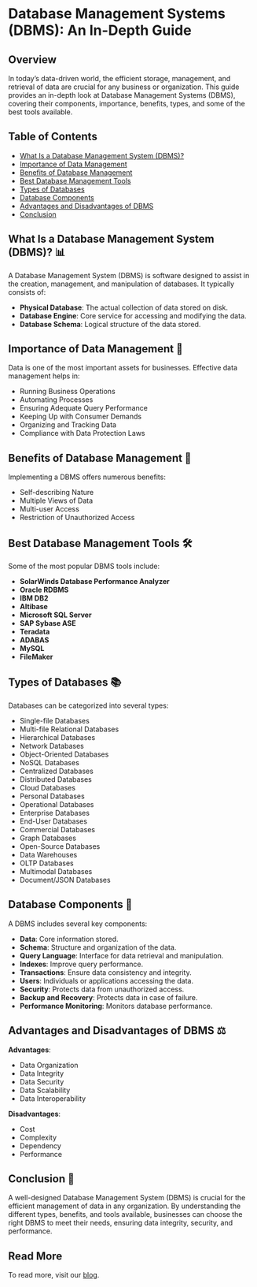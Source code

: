 # Database Management Systems (DBMS): An In-Depth Guide

## Overview
In today’s data-driven world, the efficient storage, management, and retrieval of data are crucial for any business or organization. This guide provides an in-depth look at Database Management Systems (DBMS), covering their components, importance, benefits, types, and some of the best tools available.

## Table of Contents
- [What Is a Database Management System (DBMS)?](#what-is-a-database-management-system-dbms)
- [Importance of Data Management](#importance-of-data-management)
- [Benefits of Database Management](#benefits-of-database-management)
- [Best Database Management Tools](#best-database-management-tools)
- [Types of Databases](#types-of-databases)
- [Database Components](#database-components)
- [Advantages and Disadvantages of DBMS](#advantages-and-disadvantages-of-dbms)
- [Conclusion](#conclusion)

## What Is a Database Management System (DBMS)? 📊
A Database Management System (DBMS) is software designed to assist in the creation, management, and manipulation of databases. It typically consists of:
- **Physical Database**: The actual collection of data stored on disk.
- **Database Engine**: Core service for accessing and modifying the data.
- **Database Schema**: Logical structure of the data stored.

## Importance of Data Management 🏢
Data is one of the most important assets for businesses. Effective data management helps in:
- Running Business Operations
- Automating Processes
- Ensuring Adequate Query Performance
- Keeping Up with Consumer Demands
- Organizing and Tracking Data
- Compliance with Data Protection Laws

## Benefits of Database Management 🚀
Implementing a DBMS offers numerous benefits:
- Self-describing Nature
- Multiple Views of Data
- Multi-user Access
- Restriction of Unauthorized Access

## Best Database Management Tools 🛠️
Some of the most popular DBMS tools include:
- **SolarWinds Database Performance Analyzer**
- **Oracle RDBMS**
- **IBM DB2**
- **Altibase**
- **Microsoft SQL Server**
- **SAP Sybase ASE**
- **Teradata**
- **ADABAS**
- **MySQL**
- **FileMaker**

## Types of Databases 📚
Databases can be categorized into several types:
- Single-file Databases
- Multi-file Relational Databases
- Hierarchical Databases
- Network Databases
- Object-Oriented Databases
- NoSQL Databases
- Centralized Databases
- Distributed Databases
- Cloud Databases
- Personal Databases
- Operational Databases
- Enterprise Databases
- End-User Databases
- Commercial Databases
- Graph Databases
- Open-Source Databases
- Data Warehouses
- OLTP Databases
- Multimodal Databases
- Document/JSON Databases

## Database Components 🧩
A DBMS includes several key components:
- **Data**: Core information stored.
- **Schema**: Structure and organization of the data.
- **Query Language**: Interface for data retrieval and manipulation.
- **Indexes**: Improve query performance.
- **Transactions**: Ensure data consistency and integrity.
- **Users**: Individuals or applications accessing the data.
- **Security**: Protects data from unauthorized access.
- **Backup and Recovery**: Protects data in case of failure.
- **Performance Monitoring**: Monitors database performance.

## Advantages and Disadvantages of DBMS ⚖️
**Advantages**:
- Data Organization
- Data Integrity
- Data Security
- Data Scalability
- Data Interoperability

**Disadvantages**:
- Cost
- Complexity
- Dependency
- Performance

## Conclusion 📌
A well-designed Database Management System (DBMS) is crucial for the efficient management of data in any organization. By understanding the different types, benefits, and tools available, businesses can choose the right DBMS to meet their needs, ensuring data integrity, security, and performance.

## Read More
To read more, visit our [blog](https://medium.com/@butanijeel1/understanding-database-management-systems-dbms-an-in-depth-guide-6288a96d3e02).
